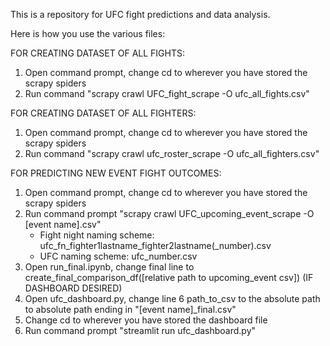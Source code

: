 This is a repository for UFC fight predictions and data analysis. 

Here is how you use the various files:

FOR CREATING DATASET OF ALL FIGHTS:
  1. Open command prompt, change cd to wherever you have stored the scrapy spiders
  2. Run command "scrapy crawl UFC_fight_scrape -O ufc_all_fights.csv"

FOR CREATING DATASET OF ALL FIGHTERS:
  1. Open command prompt, change cd to wherever you have stored the scrapy spiders
  2. Run command "scrapy crawl ufc_roster_scrape -O ufc_all_fighters.csv"

FOR PREDICTING NEW EVENT FIGHT OUTCOMES:
  1. Open command prompt, change cd to wherever you have stored the scrapy spiders
  2. Run command prompt "scrapy crawl UFC_upcoming_event_scrape -O [event name].csv"
       - Fight night naming scheme: ufc_fn_fighter1lastname_fighter2lastname(_number).csv
       - UFC naming scheme: ufc_number.csv
  3. Open run_final.ipynb, change final line to create_final_comparison_df([relative path to upcoming_event csv])
  (IF DASHBOARD DESIRED)
  4. Open ufc_dashboard.py, change line 6 path_to_csv to the absolute path to absolute path ending in "[event name]_final.csv"
  5. Change cd to wherever you have stored the dashboard file
  6. Run command prompt "streamlit run ufc_dashboard.py"
